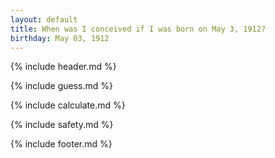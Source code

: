 ```yaml
---
layout: default
title: When was I conceived if I was born on May 3, 1912?
birthday: May 03, 1912
---
```


{% include header.md %}

{% include guess.md %}

{% include calculate.md %}

{% include safety.md %}

{% include footer.md %}



